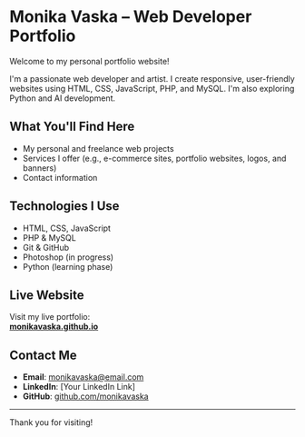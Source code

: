 # Monika Vaska – Web Developer Portfolio

Welcome to my personal portfolio website!

I'm a passionate web developer and artist. I create responsive, user-friendly websites using HTML, CSS, JavaScript, PHP, and MySQL. I'm also exploring Python and AI development.

## What You'll Find Here

- My personal and freelance web projects
- Services I offer (e.g., e-commerce sites, portfolio websites, logos, and banners)
- Contact information

## Technologies I Use

- HTML, CSS, JavaScript
- PHP & MySQL
- Git & GitHub
- Photoshop (in progress)
- Python (learning phase)

## Live Website

Visit my live portfolio:  
**[monikavaska.github.io](https://monikavaska.github.io)**

## Contact Me

- **Email**: monikavaska@email.com
- **LinkedIn**: [Your LinkedIn Link]
- **GitHub**: [github.com/monikavaska](https://github.com/monikavaska)

---

Thank you for visiting!
